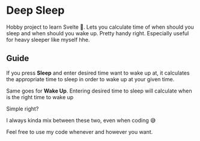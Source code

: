 # Deep Sleep
Hobby project to learn Svelte 🙂. Lets you calculate time of
when should you sleep and when should you wake up. Pretty handy right.
Especially useful for heavy sleeper like myself hhe.

## Guide
If you press **Sleep** and enter desired time want to wake up at, it
calculates the appropriate time to sleep in order to wake up at your given time.

Same goes for **Wake Up**. Entering desired time to sleep will calculate when is
the right time to wake up

Simple right?

I always kinda mix between these two, even when coding 😅

Feel free to use my code whenever and however you want.
